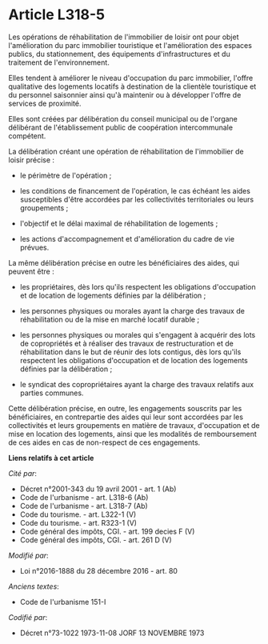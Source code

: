# Article L318-5

Les opérations de réhabilitation de l'immobilier de loisir ont pour objet l'amélioration du parc immobilier touristique et
l'amélioration des espaces publics, du stationnement, des équipements d'infrastructures et du traitement de l'environnement.

Elles tendent à améliorer le niveau d'occupation du parc immobilier, l'offre qualitative des logements locatifs à destination
de la clientèle touristique et du personnel saisonnier ainsi qu'à maintenir ou à développer l'offre de services de proximité.

Elles sont créées par délibération du conseil municipal ou de l'organe délibérant de l'établissement public de coopération
intercommunale compétent.

La délibération créant une opération de réhabilitation de l'immobilier de loisir précise :

- le périmètre de l'opération ;

- les conditions de financement de l'opération, le cas échéant les aides susceptibles d'être accordées par les collectivités
territoriales ou leurs groupements ;

- l'objectif et le délai maximal de réhabilitation de logements ;

- les actions d'accompagnement et d'amélioration du cadre de vie prévues.

La même délibération précise en outre les bénéficiaires des aides, qui peuvent être :

- les propriétaires, dès lors qu'ils respectent les obligations d'occupation et de location de logements définies par la
délibération ;

- les personnes physiques ou morales ayant la charge des travaux de réhabilitation ou de la mise en marché locatif durable ;

- les personnes physiques ou morales qui s'engagent à acquérir des lots de copropriétés et à réaliser des travaux de
restructuration et de réhabilitation dans le but de réunir des lots contigus, dès lors qu'ils respectent les obligations
d'occupation et de location des logements définies par la délibération ;

- le syndicat des copropriétaires ayant la charge des travaux relatifs aux parties communes.

Cette délibération précise, en outre, les engagements souscrits par les bénéficiaires, en contrepartie des aides qui leur
sont accordées par les collectivités et leurs groupements en matière de travaux, d'occupation et de mise en location des
logements, ainsi que les modalités de remboursement de ces aides en cas de non-respect de ces engagements.

**Liens relatifs à cet article**

_Cité par_:

  - Décret n°2001-343 du 19 avril 2001 - art. 1 (Ab)
  - Code de l'urbanisme - art. L318-6 (Ab)
  - Code de l'urbanisme - art. L318-7 (Ab)
  - Code du tourisme. - art. L322-1 (V)
  - Code du tourisme. - art. R323-1 (V)
  - Code général des impôts, CGI. - art. 199 decies F (V)
  - Code général des impôts, CGI. - art. 261 D (V)

_Modifié par_:

  - Loi n°2016-1888 du 28 décembre 2016 - art. 80

_Anciens textes_:

  - Code de l'urbanisme 151-I

_Codifié par_:

  - Décret n°73-1022 1973-11-08 JORF 13 NOVEMBRE 1973
